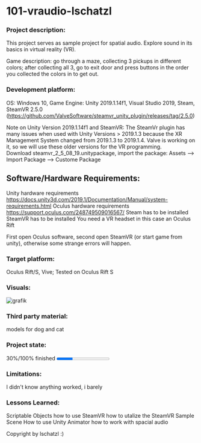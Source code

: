 # 101-vraudio-lschatzl

### Project description: 
This project serves as sample project for spatial audio. 
Explore sound in its basics in virtual reality (VR).

Game description:
go through a maze, collecting 3 pickups in different colors; after collecting all 3, go to exit door and press buttons in the order you collected the colors in to get out.

### Development platform: 
OS: Windows 10, Game Engine: Unity 2019.1.14f1, Visual Studio 2019, Steam,  
SteamVR 2.5.0 (https://github.com/ValveSoftware/steamvr_unity_plugin/releases/tag/2.5.0)

Note on Unity Version 2019.1.14f1 and SteamVR: The SteamVr plugin has many issues when used with Unity Versions > 2019.1.3 because the XR Management System changed from 2019.1.3 to 2019.1.4. Valve is working on it, so we will use these older versions for the VR programming.  
Download steamvr_2_5_08_19.unitypackage, import the package: Assets --> Import Package --> Custome Package

## Software/Hardware Requirements: 
Unity hardware requirements https://docs.unity3d.com/2019.1/Documentation/Manual/system-requirements.html 
Oculus hardware requirements https://support.oculus.com/248749509016567/
Steam has to be installed
SteamVR has to be installed
You need a VR headset in this case an Oculus Rift

First open Oculus software, second open SteamVR (or start game from unity), otherwise some strange errors will happen. 


### Target platform: 
Oculus Rift/S, Vive; 
Tested on Oculus Rift S

### Visuals: 
![grafik](https://user-images.githubusercontent.com/83702255/123547749-463b7280-d762-11eb-8cef-d492f4f5a6c3.png)

### Third party material: 
models for dog and cat

### Project state: 
30%/100% finished
<progress max="100" value="30"></progress>

### Limitations:
I didn't know anything worked, i barely

### Lessons Learned:
Scriptable Objects
how to use SteamVR
how to utalize the SteamVR Sample Scene
How to use Unity Animator
how to work with spacial audio

Copyright by lschatzl :)
